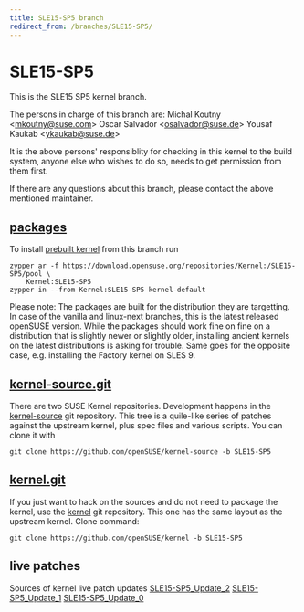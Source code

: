 ```yaml
---
title: SLE15-SP5 branch
redirect_from: /branches/SLE15-SP5/
---
```

# SLE15-SP5
This is the SLE15 SP5 kernel branch.

The persons in charge of this branch are:
Michal Koutny <[mkoutny@suse.com](mailto:mkoutny@suse.com?subject=SLE15-SP5%20branch)>
Oscar Salvador <[osalvador@suse.de](mailto:osalvador@suse.de?subject=SLE15-SP5%20branch)>
Yousaf Kaukab <[ykaukab@suse.de](mailto:ykaukab@suse.de?subject=SLE15-SP5%20branch)>

It is the above persons' responsiblity for checking in this kernel to
the build system, anyone else who wishes to do so, needs to get
permission from them first.

If there are any questions about this branch, please contact the above
mentioned maintainer.


## [packages](https://download.opensuse.org/repositories/Kernel:/SLE15-SP5)
To install
[prebuilt kernel](https://download.opensuse.org/repositories/Kernel:/SLE15-SP5)
from this branch run

```
zypper ar -f https://download.opensuse.org/repositories/Kernel:/SLE15-SP5/pool \
    Kernel:SLE15-SP5
zypper in --from Kernel:SLE15-SP5 kernel-default
```

Please note: The packages are built for the distribution they are
targetting. In case of the vanilla and linux-next branches, this is the
latest released openSUSE version. While the packages should work fine on
fine on a distribution that is slightly newer or slightly older,
installing ancient kernels on the latest distributions is asking for
trouble. Same goes for the opposite case, e.g. installing the Factory
kernel on SLES 9.

## [kernel-source.git](https://github.com/openSUSE/kernel-source/tree/SLE15-SP5)
There are two SUSE Kernel repositories. Development happens in the
[kernel-source](https://github.com/openSUSE/kernel-source/tree/SLE15-SP5)
git repository. This tree is a quile-like series of patches against the
upstream kernel, plus spec files and various scripts. You can clone it
with

```
git clone https://github.com/openSUSE/kernel-source -b SLE15-SP5
```

## [kernel.git](https://github.com/openSUSE/kernel/tree/SLE15-SP5)
If you just want to hack on the sources and do not need to package the
kernel, use the [kernel](https://github.com/openSUSE/kernel/tree/SLE15-SP5)
git repository. This one has the same layout as the upstream kernel. Clone
command:

```
git clone https://github.com/openSUSE/kernel -b SLE15-SP5
```

## live patches
Sources of kernel live patch updates [SLE15-SP5_Update_2](https://github.com/SUSE/kernel-livepatch/tree/SLE15-SP5_Update_2) [SLE15-SP5_Update_1](https://github.com/SUSE/kernel-livepatch/tree/SLE15-SP5_Update_1) [SLE15-SP5_Update_0](https://github.com/SUSE/kernel-livepatch/tree/SLE15-SP5_Update_0)
